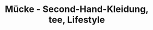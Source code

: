 ---
title: "Mücke - Second-Hand-Kleidung, tee, Lifestyle"
url: /helmbrechts/muecke-second-hand-kleidung-tee-lifestyle/
shop: Gebrauchtwaren
---